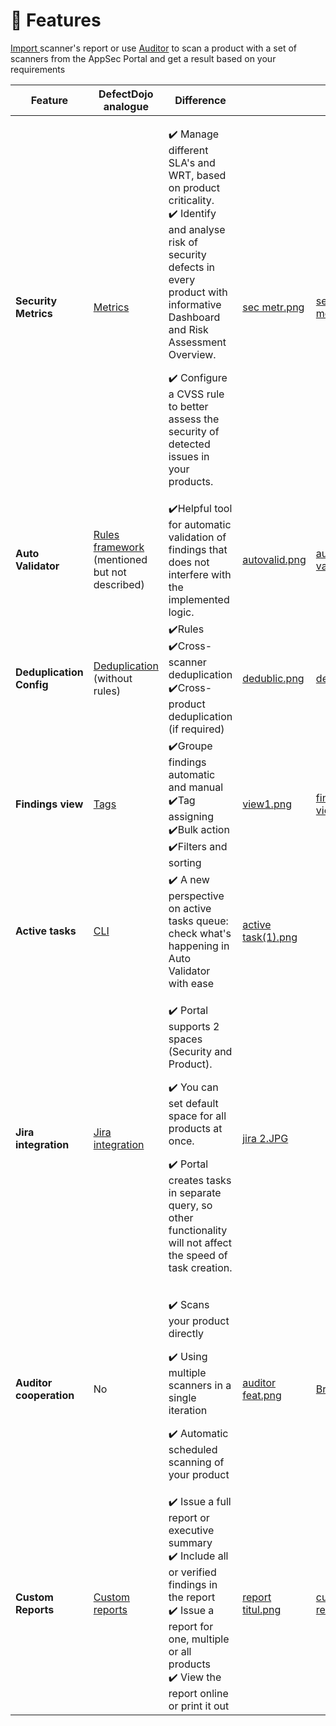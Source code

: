 # 🎯 Features

[Import ](../scanners/importing-reports-from-scanners-to-appsec-portal/)scanner's report or use [Auditor](broken-reference) to scan a product with a set of scanners from the AppSec Portal and get a result based on your requirements

<table data-card-size="large" data-view="cards" data-full-width="true"><thead><tr><th>Feature</th><th>DefectDojo analogue</th><th>Difference</th><th data-hidden data-card-cover data-type="files"></th><th data-hidden data-card-target data-type="content-ref"></th></tr></thead><tbody><tr><td><strong>Security Metrics</strong></td><td><a href="https://defectdojo.github.io/django-DefectDojo/usage/features/#metrics">Metrics</a></td><td><p>✔️ Manage different SLA's and WRT, based on product criticality. <br>✔️ Identify and analyse risk of security defects in every product with informative Dashboard and Risk Assessment Overview. </p><p>✔️ Configure a CVSS rule to better assess the security of detected issues in your products.</p></td><td><a href="../../.gitbook/assets/sec metr.png">sec metr.png</a></td><td><a href="security-metrics/">security-metrics</a></td></tr><tr><td><strong>Auto Validator</strong></td><td><a href="https://www.defectdojo.org/">Rules framework</a> (mentioned but not described)</td><td>✔️Helpful tool for automatic validation of findings that does not interfere with the implemented logic.</td><td><a href="../../.gitbook/assets/autovalid.png">autovalid.png</a></td><td><a href="../auto-validator/">auto-validator</a></td></tr><tr><td><strong>Deduplication Config</strong></td><td><a href="https://documentation.defectdojo.com/usage/features/#deduplication">Deduplication</a> (without rules)</td><td>✔️Rules<br>✔️Cross-scanner deduplication <br>✔️Cross-product deduplication (if required)</td><td><a href="../../.gitbook/assets/dedublic.png">dedublic.png</a></td><td><a href="deduplicator/">deduplicator</a></td></tr><tr><td><strong>Findings view</strong></td><td><a href="https://documentation.defectdojo.com/usage/features/#tags">Tags</a></td><td>✔️Groupe findings automatic and manual<br>✔️Tag assigning<br>✔️Bulk action<br>✔️Filters and sorting<br></td><td><a href="../../.gitbook/assets/view1.png">view1.png</a></td><td><a href="../findings-view/">findings-view</a></td></tr><tr><td><strong>Active tasks</strong></td><td><a href="https://defectdojo.github.io/django-DefectDojo/getting_started/architecture/#celery-worker">CLI</a></td><td>✔️ A new perspective on active tasks queue: check what's happening in Auto Validator with ease</td><td><a href="../../.gitbook/assets/active task(1).png">active task(1).png</a></td><td></td></tr><tr><td><strong>Jira integration</strong> </td><td><a href="https://defectdojo.github.io/django-DefectDojo/integrations/jira/">Jira integration</a></td><td><p>✔️ Portal supports 2 spaces (Security and Product). </p><p>✔️ You can set default space for all products at once. </p><p>✔️ Portal creates tasks in separate query, so other functionality will not affect the speed of task creation.</p></td><td><a href="../../.gitbook/assets/jira 2.JPG">jira 2.JPG</a></td><td></td></tr><tr><td><strong>Auditor cooperation</strong></td><td>No</td><td><p>✔️ Scans your product directly</p><p>✔️ Using multiple scanners in a single iteration</p><p>✔️ Automatic scheduled scanning of your product</p></td><td><a href="../../.gitbook/assets/auditor feat.png">auditor feat.png</a></td><td><a href="broken-reference">Broken link</a></td></tr><tr><td><strong>Custom Reports</strong></td><td><a href="https://defectdojo.github.io/django-DefectDojo/usage/features/#custom-reports">Custom reports</a></td><td>✔️ Issue a full report or executive summary<br>✔️ Include all or verified findings in the report<br>✔️ Issue a report for one, multiple or all products<br>✔️ View the report online or print it out</td><td><a href="../../.gitbook/assets/report titul.png">report titul.png</a></td><td><a href="custom-reports.md">custom-reports.md</a></td></tr></tbody></table>


